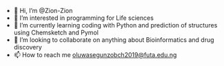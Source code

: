 - 👋 Hi, I’m @Zion-Zion
- 👀 I’m interested in programming for Life sciences
- 🌱 I’m currently learning coding with Python and prediction of structures using Chemsketch and Pymol
- 💞️ I’m looking to collaborate on anything about Bioinformatics and drug discovery
- 📫 How to reach me oluwasegunzobch2019@futa.edu.ng

<!---
Zion-Zion/Zion-Zion is a ✨ special ✨ repository because its `README.md` (this file) appears on your GitHub profile.
You can click the Preview link to take a look at your changes.
--->
